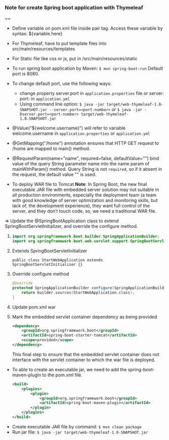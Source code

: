 ### Note for create Spring boot application with Thymeleaf
==

- Define variable on pom.xml file inside <properties> pair tag. Access these variable by syntax: ${variable.here}
- For Thymeleaf, have to put template files into src/main/resources/templates
- For Static file like css or js, put in /src/main/resources/static
- To run spring boot application by Maven: `$ mvn spring-boot:run` Default port is 8080.
- To change default port, use the following ways:
    + change property server.port in `application.properties` file or 
    server:
        port: <port-number>
    in `application.yml`
    + Using command line option: `$ java -jar target/web-thymeleaf-1.0-SNAPSHOT.jar --server.port=<port-number>` or
    `$ java -jar -Dserver.port=<port-number> target/web-thymeleaf-1.0.SNAPSHOT.jar`

- @Value("${welcome.username}") will refer to variable welcome.username in `application.properties` or `application.yml`
- @GetMapping("/home") annotation ensures that HTTP GET request to /home are mapped to main() method.
- @RequestParam(name="name", required=false, defaultValue="") bind value of the query String parameter name into the name param of mainWithParam() method.
Query String is not `required`, so if it absent in the request, the default value "" is used.

- To deploy WAR file to Tomcat
**Note**: In Spring Boot, the new final executable JAR file with embedded server solution may not suitable in all production environments, especially the deployment team (a team with good knowledge of server optimization and monitoring skills, but lack of, the development experience), they want full control of the server, and they don’t touch code, so, we need a traditional WAR file.

=> Update the @SpringBootApplication class to extend SpringBootServletInitializer, and override the configure method.

1. 
    ```java
    import org.springframework.boot.builder.SpringApplicationBuilder;
    import org.springframework.boot.web.servlet.support.SpringBootServletInitializer;
    ```

2. Extends SpringBootServletInitializer

    `public class StartWebApplication extends SpringBootServletInitializer {}`

3. Override configure method

    ```java
    @Override
    protected SpringApplicationBuilder configure(SpringApplicationBuilder builder) {
        return builder.sources(StartWebApplication.class);
    }
    ```

4. Update pom.xml
    <package>war</package>

5. Mark the embedded servlet container dependency as being provided
    ```xml
    <dependency>
		<groupId>org.springframework.boot</groupId>
		<artifactId>spring-boot-starter-tomcat</artifactId>
		<scope>provided</scope>
	</dependency>
    ```

    This final step to ensure that the embedded servlet container does not interface with the servlet container to which the war file is deployed.

- To able to create an executable jar, we need to add the spring-boot-maven-plugin to the pom.xml file.
    ```xml
    <build>
        <plugins>
            <plugin>
                <groupId>org.springframework.boot</groupId>
                <artifactId>spring-boot-maven-plugin</artifactId>
            </plugin>
        </plugins>
    </build>
    ```
- Create executable JAR file by command: `$ mvn clean package`
- Run jar file: `$ java -jar target/web-thymeleaf-1.0-SNAPSHOT.jar`
